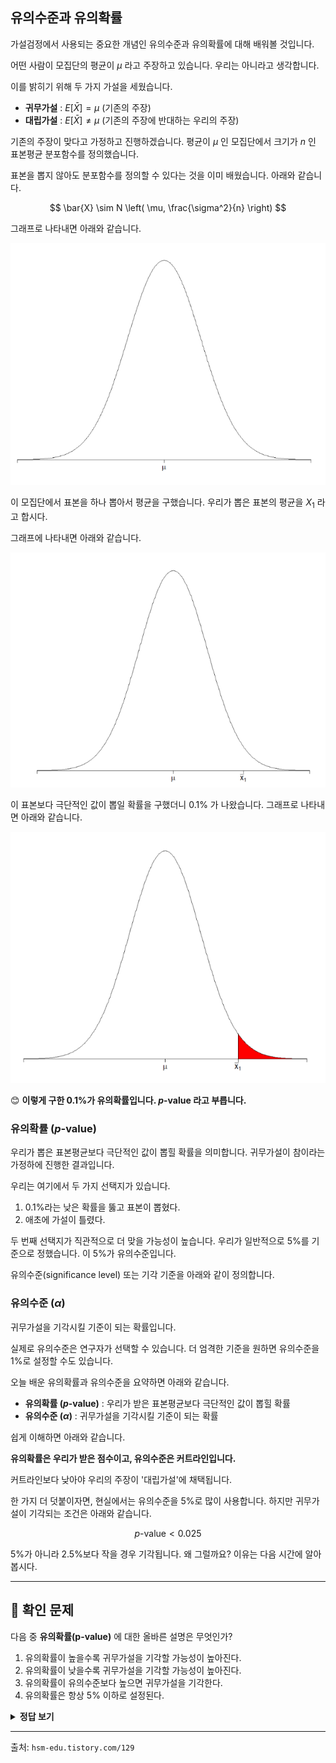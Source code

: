 ## 유의수준과 유의확률

가설검정에서 사용되는 중요한 개념인 유의수준과 유의확률에 대해 배워볼 것입니다.

어떤 사람이 모집단의 평균이 $\mu$ 라고 주장하고 있습니다. 우리는 아니라고 생각합니다.  

이를 밝히기 위해 두 가지 가설을 세웠습니다.

- **귀무가설** : $E[\bar{X}] = \mu$ (기존의 주장)
- **대립가설** : $E[\bar{X}] \neq \mu$ (기존의 주장에 반대하는 우리의 주장)

기존의 주장이 맞다고 가정하고 진행하겠습니다. 평균이 $\mu$ 인 모집단에서 크기가 $n$ 인 표본평균 분포함수를 정의했습니다.   

표본을 뽑지 않아도 분포함수를 정의할 수 있다는 것을 이미 배웠습니다. 아래와 같습니다.

$$
\bar{X} \sim N \left( \mu, \frac{\sigma^2}{n} \right)
$$

그래프로 나타내면 아래와 같습니다.

![그림02](그림02.png)

이 모집단에서 표본을 하나 뽑아서 평균을 구했습니다. 우리가 뽑은 표본의 평균을 $X_1$ 라고 합시다.  
                                                                       
그래프에 나타내면 아래와 같습니다.

![그림03](그림03.png)

이 표본보다 극단적인 값이 뽑일 확률을 구했더니 0.1% 가 나왔습니다. 그래프로 나타내면 아래와 같습니다.  

![그림04](그림04.png)  


😊 **이렇게 구한 0.1%가 유의확률입니다. $p$-value 라고 부릅니다.**  



### 유의확률 ($p$-value)

우리가 뽑은 표본평균보다 극단적인 값이 뽑힐 확률을 의미합니다. 귀무가설이 참이라는 가정하에 진행한 결과입니다.  
  
우리는 여기에서 두 가지 선택지가 있습니다.

1. 0.1%라는 낮은 확률을 뚫고 표본이 뽑혔다.
2. 애초에 가설이 틀렸다.

두 번째 선택지가 직관적으로 더 맞을 가능성이 높습니다. 우리가 일반적으로 5%를 기준으로 정했습니다. 이 5%가 유의수준입니다.

유의수준(significance level) 또는 기각 기준을 아래와 같이 정의합니다.

### 유의수준 ($\alpha$)

귀무가설을 기각시킬 기준이 되는 확률입니다.

실제로 유의수준은 연구자가 선택할 수 있습니다. 더 엄격한 기준을 원하면 유의수준을 1%로 설정할 수도 있습니다.

오늘 배운 유의확률과 유의수준을 요약하면 아래와 같습니다.

- **유의확률 ($p$-value)** : 우리가 받은 표본평균보다 극단적인 값이 뽑힐 확률
- **유의수준 ($\alpha$)** : 귀무가설을 기각시킬 기준이 되는 확률

쉽게 이해하면 아래와 같습니다.

**유의확률은 우리가 받은 점수이고, 유의수준은 커트라인입니다.**

커트라인보다 낮아야 우리의 주장이 '대립가설'에 채택됩니다.

한 가지 더 덧붙이자면, 현실에서는 유의수준을 5%로 많이 사용합니다. 하지만 귀무가설이 기각되는 조건은 아래와 같습니다.

$$
p\text{-value} < 0.025
$$

5%가 아니라 2.5%보다 작을 경우 기각됩니다. 왜 그럴까요? 이유는 다음 시간에 알아봅시다.

---

## 📌 확인 문제

다음 중 **유의확률(p-value)** 에 대한 올바른 설명은 무엇인가?

1. 유의확률이 높을수록 귀무가설을 기각할 가능성이 높아진다.
2. 유의확률이 낮을수록 귀무가설을 기각할 가능성이 높아진다.
3. 유의확률이 유의수준보다 높으면 귀무가설을 기각한다.
4. 유의확률은 항상 5% 이하로 설정된다.

<details>
<summary><b>정답 보기</b></summary>

**정답: 2. 유의확률이 낮을수록 귀무가설을 기각할 가능성이 높아진다.**

</details>

---

출처: `hsm-edu.tistory.com/129`
